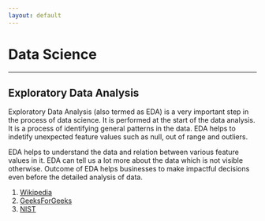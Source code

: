 ```yaml
---
layout: default
---
```

# Data Science
---
## Exploratory Data Analysis

Exploratory Data Analysis (also termed as EDA) is a very important step in the process of data science. It is performed at the start of the data analysis. It is a process of identifying general patterns in the data. EDA helps to indetify unexpected feature values such as null, out of range and outliers.

EDA helps to understand the data and relation between various feature values in it. EDA can tell us a lot more about the data which is not visible otherwise. Outcome of EDA helps businesses to  make impactful decisions even before the detailed analysis of data.

1. [Wikipedia](https://en.wikipedia.org/wiki/Exploratory_data_analysis)
2. [GeeksForGeeks](https://www.geeksforgeeks.org/what-is-exploratory-data-analysis/)
3. [NIST](https://www.itl.nist.gov/div898/handbook/eda/section1/eda11.htm)